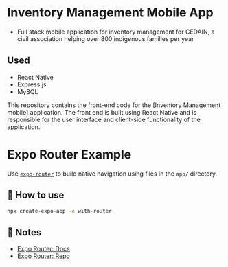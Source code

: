 # Inventory Management Mobile App
- Full stack mobile application for inventory management for CEDAIN, a civil association helping over 800 indigenous families per year

## Used
- React Native
- Express.js
- MySQL

This repository contains the front-end code for the [Inventory Management mobile] application. The front end is built using React Native and is responsible for the user interface and client-side functionality of the application.


# Expo Router Example

Use [`expo-router`](https://expo.github.io/router) to build native navigation using files in the `app/` directory.

## 🚀 How to use

```sh
npx create-expo-app -e with-router
```

## 📝 Notes

- [Expo Router: Docs](https://expo.github.io/router)
- [Expo Router: Repo](https://github.com/expo/router)
